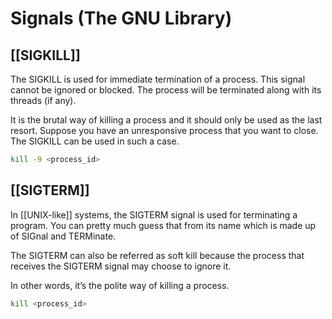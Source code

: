 # Signals (The GNU Library)

## [[SIGKILL]]

The SIGKILL is used for immediate termination of a process. This signal cannot be ignored or blocked. The process will be terminated along with its threads (if any).

It is the brutal way of killing a process and it should only be used as the last resort. Suppose you have an unresponsive process that you want to close. The SIGKILL can be used in such a case.

```bash
kill -9 <process_id>
```

## [[SIGTERM]]

In [[UNIX-like]] systems, the SIGTERM signal is used for terminating a program. You can pretty much guess that from its name which is made up of SIGnal and TERMinate.

The SIGTERM can also be referred as soft kill because the process that receives the SIGTERM signal may choose to ignore it.

In other words, it’s the polite way of killing a process.

```bash
kill <process_id>
```